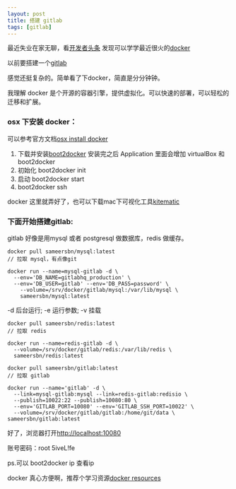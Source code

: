 ```yaml
---
layout: post
title: 搭建 gitlab
tags: [gitlab]
---
```



最近失业在家无聊，看[开发者头条](http://toutiao.io/) 发现可以学学最近很火的[docker](http://docker.com)

以前要搭建一个[gitlab](https://gitlab.com) 

感觉还挺复杂的。简单看了下docker，简直是分分钟钟。

我理解 docker 是个开源的容器引擎，提供虚拟化。可以快速的部署，可以轻松的迁移和扩展。

### osx 下安装 docker：

可以参考官方文档[osx install docker](https://docs.docker.com/installation/mac/) 

1. 下载并安装[boot2docker](https://github.com/boot2docker/osx-installer/releases/latest) 
安装完之后 Application 里面会增加 virtualBox 和 boot2docker 
2. 初始化  boot2docker init
3. 启动  boot2docker start
4. boot2docker ssh

docker 这里就弄好了，也可以下载mac下可视化工具[kitematic](https://kitematic.com) 

### 下面开始搭建gitlab:

gitlab 好像是用mysql 或者 postgresql 做数据库，redis 做缓存。

```
docker pull sameersbn/mysql:latest
// 拉取 mysql，有点像git
```

```
docker run --name=mysql-gitlab -d \
  --env='DB_NAME=gitlabhq_production' \
  --env='DB_USER=gitlab' --env='DB_PASS=password' \
    --volume=/srv/docker/gitlab/mysql:/var/lib/mysql \
    sameersbn/mysql:latest
```

-d 后台运行; -e 运行参数; -v 挂载

```
docker pull sameersbn/redis:latest
// 拉取 redis

docker run --name=redis-gitlab -d \
  --volume=/srv/docker/gitlab/redis:/var/lib/redis \
  sameersbn/redis:latest
```

```
docker pull sameersbn/gitlab:latest
// 拉取 gitlab
```

```
docker run --name='gitlab' -d \
  --link=mysql-gitlab:mysql --link=redis-gitlab:redisio \
  --publish=10022:22 --publish=10080:80 \
  --env='GITLAB_PORT=10080' --env='GITLAB_SSH_PORT=10022' \
  --volume=/srv/docker/gitlab/gitlab:/home/git/data \
sameersbn/gitlab:latest
```

好了，浏览器打开[http://localhost:10080](http://localhost:10080) 

账号密码：root   5iveL!fe

ps.可以 boot2docker ip  查看ip

docker 真心方便啊，推荐个学习资源[docker resources](https://github.com/hangyan/docker-resources/blob/master/README_zh.md) 